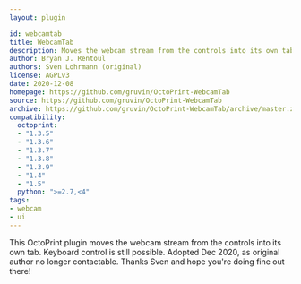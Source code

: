 ```yaml
---
layout: plugin

id: webcamtab
title: WebcamTab
description: Moves the webcam stream from the controls into its own tab
author: Bryan J. Rentoul
authors: Sven Lohrmann (original)
license: AGPLv3
date: 2020-12-08
homepage: https://github.com/gruvin/OctoPrint-WebcamTab
source: https://github.com/gruvin/OctoPrint-WebcamTab
archive: https://github.com/gruvin/OctoPrint-WebcamTab/archive/master.zip
compatibility:
  octoprint:
  - "1.3.5"
  - "1.3.6"
  - "1.3.7"
  - "1.3.8"
  - "1.3.9"
  - "1.4"
  - "1.5"
  python: ">=2.7,<4"
tags:
- webcam
- ui
---
```


This OctoPrint plugin moves the webcam stream from the controls into its own tab. Keyboard control is still possible.
Adopted Dec 2020, as original author no longer contactable. Thanks Sven and hope you're doing fine out there!
